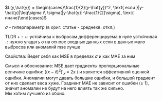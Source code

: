 $L(y,\hat{y}) = \begin{cases}\frac{1}{2}(y-\hat{y})^2, \text{ если }|y-\hat{y}|\leq\sigma \\ \sigma(|y-\hat{y}|-\frac{1}{2}\sigma), \text{ иначе}\end{cases}$ 

$\sigma$ - гиперпараметр (в ориг. статье - среднекв. откл.)

TLDR + -
 +:
  устойчива к выбросам
  дифференцируема в нуле
  устойчивая
 -:
  нужно угадать $\sigma$ на основе входных данных
  если в данных мало выбросов или аномалий mse лучше


Свойства:
 Ведет себя как MSE в пределах $\sigma$ и как MAE за ним

Смысл и обоснование:
 MSE дает градиенты пропорциональные величине ошибки: $((x-\hat{x})^2)'_x$ = $2x$ ) и является эффективной оценкой ошибки. 
 Аномалии могут давать большие ошибки, и большой градиент от них сделает веса хуже. 
 Градиент MAE не зависит от ошибки ($\pm$ 1), значит аномалии не будут на него влиять так же сильно.  
 Мы хотим лучшего из обоих. 

